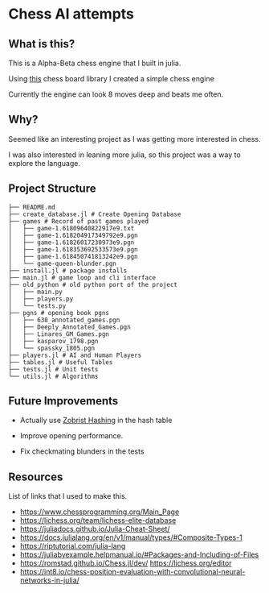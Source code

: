 # Chess AI attempts
## What is this?
This is a Alpha-Beta chess engine that I built in julia.

Using [this](https://romstad.github.io/Chess.jl/dev/) chess board
 library I created a simple chess engine

Currently the engine can look 8 moves deep and beats me often.

## Why?
Seemed like an interesting project as I was getting more interested in chess.

I was also interested in leaning more julia,
so this project was a way to explore the language.

## Project Structure
```
├── README.md
├── create_database.jl # Create Opening Database
├── games # Record of past games played
│   ├── game-1.61809640822917e9.txt
│   ├── game-1.618204917349792e9.pgn
│   ├── game-1.61826017230973e9.pgn
│   ├── game-1.618353692533573e9.pgn
│   ├── game-1.618450741813242e9.pgn
│   └── game-queen-blunder.pgn
├── install.jl # package installs
├── main.jl # game loop and cli interface
├── old_python # old python port of the project
│   ├── main.py
│   ├── players.py
│   └── tests.py
├── pgns # opening book pgns
│   ├── 638_annotated_games.pgn
│   ├── Deeply_Annotated_Games.pgn
│   ├── Linares_GM_Games.pgn
│   ├── kasparov_1798.pgn
│   └── spassky_1805.pgn
├── players.jl # AI and Human Players
├── tables.jl # Useful Tables
├── tests.jl # Unit tests
└── utils.jl # Algorithms
```

## Future Improvements
* Actually use [Zobrist Hashing](https://www.chessprogramming.org/Zobrist_Hashing) in the hash table 

* Improve opening performance.

* Fix checkmating blunders in the tests

## Resources
List of links that I used to  make this.
- https://www.chessprogramming.org/Main_Page
- https://lichess.org/team/lichess-elite-database
-  https://juliadocs.github.io/Julia-Cheat-Sheet/
-  https://docs.julialang.org/en/v1/manual/types/#Composite-Types-1
- https://riptutorial.com/julia-lang
- https://juliabyexample.helpmanual.io/#Packages-and-Including-of-Files
- https://romstad.github.io/Chess.jl/dev/
https://lichess.org/editor
-  https://int8.io/chess-position-evaluation-with-convolutional-neural-networks-in-julia/